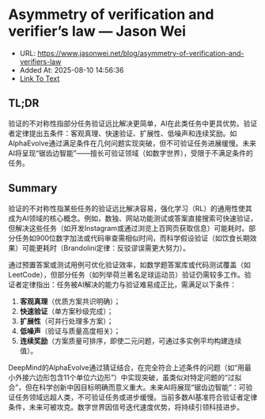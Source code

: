 # Asymmetry of verification and verifier’s law — Jason Wei
- URL: https://www.jasonwei.net/blog/asymmetry-of-verification-and-verifiers-law
- Added At: 2025-08-10 14:56:36
- [Link To Text](2025-08-10-asymmetry-of-verification-and-verifier’s-law-—-jason-wei_raw.md)

## TL;DR


验证的不对称性指部分任务验证远比解决更简单，AI在此类任务中更具优势。验证者定律提出五条件：客观真理、快速验证、扩展性、低噪声和连续奖励。如AlphaEvolve通过满足条件在几何问题实现突破，但不可验证任务进展缓慢。未来AI将呈现“锯齿边智能”——擅长可验证领域（如数字世界），受限于不满足条件的任务。

## Summary


验证的不对称性指某些任务的验证远比解决容易，强化学习（RL）的通用性使其成为AI领域的核心概念。例如，数独、网站功能测试或答案直接搜索可快速验证，但解决这些任务（如开发Instagram或通过浏览上百网页获取信息）可能耗时。部分任务如900位数字加法或代码审查需相似时间，而科学假设验证（如饮食长期效果）可能更耗时（Brandolini定律：反驳谬误需更大努力）。

通过预置答案或测试用例可优化验证效率，如数学题答案库或代码测试覆盖（如LeetCode），但部分任务（如列举荷兰著名足球运动员）验证仍需较多工作。验证者定律指出：任务被AI解决的能力与验证难易成正比，需满足以下条件：  
1. **客观真理**（优质方案共识明确）；  
2. **快速验证**（单方案秒级完成）；  
3. **扩展性**（可并行处理多方案）；  
4. **低噪声**（验证与质量高度相关）；  
5. **连续奖励**（方案质量可排序，即使二元问题，可通过多实例平均构建连续值）。  

DeepMind的AlphaEvolve通过猜证结合，在完全符合上述条件的问题（如“用最小外接六边形包含11个单位六边形”）中实现突破，虽类似对特定问题的“过拟合”，但在科学创新中因目标明确而意义重大。未来AI将展现“锯齿边智能”：可验证任务领域远超人类，不可验证任务或进步缓慢。当前多数AI基准符合验证者定律条件，未来可被攻克。数字世界因信号迭代速度优势，将持续引领科技进步。

